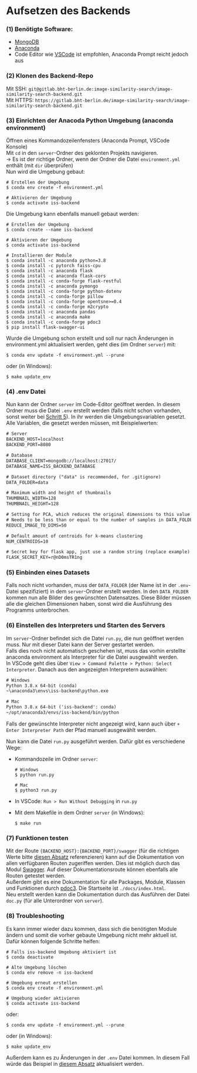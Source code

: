 # Aufsetzen des Backends

### (1) Benötigte Software:

- [MongoDB](https://www.mongodb.com/try/download/community)
- [Anaconda](https://www.anaconda.com/)
- Code Editor wie [VSCode](https://code.visualstudio.com/) ist empfohlen, Anaconda Prompt reicht jedoch aus

### (2) Klonen des Backend-Repo

Mit SSH: `git@gitlab.bht-berlin.de:image-similarity-search/image-similarity-search-backend.git`  
Mit HTTPS: `https://gitlab.bht-berlin.de/image-similarity-search/image-similarity-search-backend.git`

### (3) Einrichten der Anacoda Python Umgebung (anaconda environment)

Öffnen eines Kommandozeilenfensters (Anaconda Prompt, VSCode Konsole)  
Mit `cd` in den `server`-Ordner des geklonten Projekts navigieren.  
-> Es ist der richtige Ordner, wenn der Ordner die Datei `environment.yml` enthält (mit `dir` überprüfen)  
Nun wird die Umgebung gebaut:

``` shell
# Erstellen der Umgebung
$ conda env create -f environment.yml

# Aktivieren der Umgebung
$ conda activate iss-backend
```

Die Umgebung kann ebenfalls manuell gebaut werden:

``` shell
# Erstellen der Umgebung
$ conda create --name iss-backend

# Aktivieren der Umgebung
$ conda activate iss-backend

# Installieren der Module
$ conda install -c anaconda python=3.8
$ conda install -c pytorch faiss-cpu
$ conda install -c anaconda flask
$ conda install -c anaconda flask-cors
$ conda install -c conda-forge flask-restful
$ conda install -c anaconda pymongo
$ conda install -c conda-forge python-dotenv
$ conda install -c conda-forge pillow
$ conda install -c conda-forge opentsne>=0.4
$ conda install -c conda-forge m2crypto
$ conda install -c anaconda pandas
$ conda install -c anaconda make
$ conda install -c conda-forge pdoc3
$ pip install flask-swagger-ui
```

Wurde die Umgebung schon erstellt und soll nur nach Änderungen in environment.yml aktualisiert werden, geht dies (im Ordner `server`) mit:

``` shell
$ conda env update -f environment.yml --prune
```  

oder (in Windows):  

``` shell
$ make update_env
```  

### (4) .env Datei

Nun kann der Ordner `server` im Code-Editor geöffnet werden.
In diesem Ordner muss die Datei `.env` erstellt werden (falls nicht schon vorhanden, sonst weiter bei [Schritt 5](#5-einbinden-eines-datasets)). In ihr werden die Umgebungsvariablen gesetzt.  
Alle Variablen, die gesetzt werden müssen, mit Beispielwerten:

``` txt
# Server
BACKEND_HOST=localhost
BACKEND_PORT=8080

# Database
DATABASE_CLIENT=mongodb://localhost:27017/
DATABASE_NAME=ISS_BACKEND_DATABASE

# Dataset directory ("data" is recommended, for .gitignore)
DATA_FOLDER=data

# Maximum width and height of thumbnails
THUMBNAIL_WIDTH=128
THUMBNAIL_HEIGHT=128

# Setting for PCA, which reduces the original dimensions to this value for coordinate calculation with openTSNE 
# Needs to be less than or equal to the number of samples in DATA_FOLDER!
REDUCE_IMAGE_TO_DIMS=50

# Default amount of centroids for k-means clustering
NUM_CENTROIDS=10

# Secret key for flask app, just use a random string (replace example)
FLASK_SECRET_KEY=r@nD0msTR1ng
```

### (5) Einbinden eines Datasets

Falls noch nicht vorhanden, muss der `DATA_FOLDER` (der Name ist in der `.env`-Datei spezifiziert) in dem `server`-Ordner erstellt werden.
In den `DATA_FOLDER` kommen nun alle Bilder des gewünschten Datensatzes. Diese Bilder müssen alle die gleichen Dimensionen haben, sonst wird die Ausführung des Programms unterbrochen.  

### (6) Einstellen des Interpreters und Starten des Servers

Im `server`-Ordner befindet sich die Datei `run.py`, die nun geöffnet werden muss. Nur mit dieser Datei kann der Server gestartet werden.  
Falls dies noch nicht automatisch geschehen ist, muss das vorhin erstellte anaconda environment als Interpreter für die Datei ausgewählt werden.  
In VSCode geht dies über `View > Command Palette > Python: Select Interpreter`. Danach aus den angezeigten Interpretern auswählen:  

``` txt
# Windows
Python 3.8.x 64-bit (conda)
~\anaconda3\envs\iss-backend\python.exe

# Mac
Python 3.8.x 64-bit ('iss-backend': conda)
~/opt/anaconda3/envs/iss-backend/bin/python
```

Falls der gewünschte Interpreter nicht angezeigt wird, kann auch über `+ Enter Interpreter Path` der Pfad manuell ausgewählt werden.

Nun kann die Datei `run.py` ausgeführt werden. Dafür gibt es verschiedene Wege:

- Kommandozeile im Ordner `server`:

    ``` shell
    # Windows
    $ python run.py

    # Mac
    $ python3 run.py
    ```

- In VSCode: `Run > Run Without Debugging` in `run.py`  

- Mit dem Makefile in dem Ordner `server` (in Windows):

    ``` shell
    $ make run
    ```  

### (7) Funktionen testen

Mit der Route `{BACKEND_HOST}:{BACKEND_PORT}/swagger` (für die richtigen Werte bitte [diesen Absatz](#4-env-datei) referenzieren) kann auf die Dokumentation von allen 
verfügbaren Routen zugeriffen werden. Dies ist möglich durch das Modul [Swagger](https://pypi.org/project/flask-swagger-ui/). Auf dieser Dokumentationsroute können ebenfalls
alle Routen getestet werden.  
Außerdem gibt es eine Dokumentation für alle Packages, Module, Klassen und Funktionen durch [pdoc3](https://pdoc3.github.io/pdoc/). Die Startseite ist `./docs/index.html`.  
Neu erstellt werden kann die Dokumentation durch das Ausführen der Datei `doc.py` (für alle Unterordner von `server`).  

### (8) Troubleshooting

Es kann immer wieder dazu kommen, dass sich die benötigten Module ändern und somit die vorher gebaute Umgebung nicht mehr aktuell ist.
Dafür können folgende Schritte helfen:

``` shell
# Falls iss-backend Umgebung aktiviert ist
$ conda deactivate

# Alte Umgebung löschen
$ conda env remove -n iss-backend

# Umgebung erneut erstellen
$ conda env create -f environment.yml

# Umgebung wieder aktivieren
$ conda activate iss-backend
```  

oder:  

``` shell
$ conda env update -f environment.yml --prune
```  

oder (in Windows):  

``` shell
$ make update_env
```  

Außerdem kann es zu Änderungen in der `.env` Datei kommen. In diesem Fall würde das Beispiel in [diesem Absatz](#4-env-datei) aktualisiert werden.